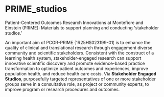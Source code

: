 # PRIME_studios
Patient-Centered Outcomes Research Innovations at Montefiore and Einstein (PRIME): Materials to support planning and conducting 'stakeholder studios.'

An important aim of PCOR-PRIME (1R25HS023199-01) is to enhance the quality of clinical and translational research through engagement diverse community and scientific stakeholders. Consistent with the construct of a learning health system, stakeholder-engaged research can support innovative scientific discovery and promote evidence-based practice transformation to optimize patient outcomes and experiences, improve population health, and reduce health care costs. Via <b>Stakeholder Engaged Studios</b>, purposefully targeted representatives of one or more stakeholder groups serve in a consultative role, as project or community experts, to improve program or research procedures and outcomes.
